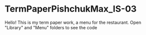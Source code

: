 # TermPaperPishchukMax_IS-03

Hello! This is my term paper work, a menu for the restaurant.
Open "Library" and "Menu" folders to see the code
